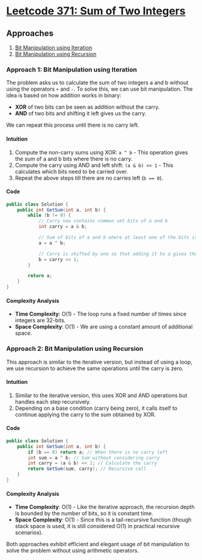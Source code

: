 # [Leetcode 371: Sum of Two Integers](https://leetcode.com/problems/sum-of-two-integers/)

## Approaches
1. [Bit Manipulation using Iteration](#approach-1-bit-manipulation-using-iteration)
2. [Bit Manipulation using Recursion](#approach-2-bit-manipulation-using-recursion)

### Approach 1: Bit Manipulation using Iteration

The problem asks us to calculate the sum of two integers a and b without using the operators `+` and `-`. To solve this, we can use bit manipulation. The idea is based on how addition works in binary:

- **XOR** of two bits can be seen as addition without the carry.
- **AND** of two bits and shifting it left gives us the carry.

We can repeat this process until there is no carry left.

#### Intuition
1. Compute the non-carry sums using XOR: `a ^ b` - This operation gives the sum of a and b bits where there is no carry.
2. Compute the carry using AND and left shift: `(a & b) << 1` - This calculates which bits need to be carried over.
3. Repeat the above steps till there are no carries left (`b == 0`).

#### Code

```csharp
public class Solution {
    public int GetSum(int a, int b) {
        while (b != 0) {
            // Carry now contains common set bits of a and b
            int carry = a & b;

            // Sum of bits of a and b where at least one of the bits is not set
            a = a ^ b;

            // Carry is shifted by one so that adding it to a gives the required sum
            b = carry << 1;
        }

        return a;
    }
}
```

#### Complexity Analysis
- **Time Complexity**: O(1) - The loop runs a fixed number of times since integers are 32-bits.
- **Space Complexity**: O(1) - We are using a constant amount of additional space.

### Approach 2: Bit Manipulation using Recursion

This approach is similar to the iterative version, but instead of using a loop, we use recursion to achieve the same operations until the carry is zero.

#### Intuition
1. Similar to the iterative version, this uses XOR and AND operations but handles each step recursively.
2. Depending on a base condition (carry being zero), it calls itself to continue applying the carry to the sum obtained by XOR.

#### Code

```csharp
public class Solution {
    public int GetSum(int a, int b) {
        if (b == 0) return a; // When there is no carry left
        int sum = a ^ b; // Sum without considering carry
        int carry = (a & b) << 1; // Calculate the carry
        return GetSum(sum, carry); // Recursive call
    }
}
```

#### Complexity Analysis
- **Time Complexity**: O(1) - Like the iterative approach, the recursion depth is bounded by the number of bits, so it is constant time.
- **Space Complexity**: O(1) - Since this is a tail-recursive function (though stack space is used, it is still considered O(1) in practical recursive scenarios).

Both approaches exhibit efficient and elegant usage of bit manipulation to solve the problem without using arithmetic operators.

